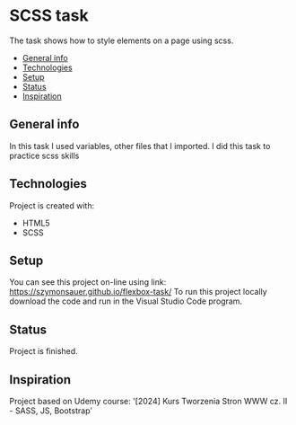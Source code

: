 # SCSS task
The task shows how to style elements on a page using scss.

* [General info](#general-info)
* [Technologies](#technologies)
* [Setup](#setup)
* [Status](#status)
* [Inspiration](#inspiration)

## General info
In this task I used variables, other files that I imported. I did this task to practice scss skills

## Technologies
Project is created with:
* HTML5
* SCSS

## Setup
You can see this project on-line using link: https://szymonsauer.github.io/flexbox-task/
To run this project locally download the code and run in the Visual Studio Code program. 

## Status
Project is finished.

## Inspiration
Project based on Udemy course: '[2024] Kurs Tworzenia Stron WWW cz. II - SASS, JS, Bootstrap'
